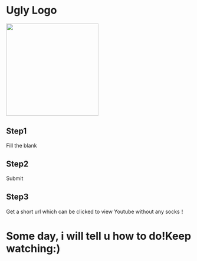 # Ugly Logo


<img src="https://cdn.jsdelivr.net/gh/Closty/youtube@master/Image/Share%20Youtube.png" height="250" width="250" >

## Step1

Fill the blank

## Step2

Submit

## Step3

Get a short url which can be clicked to view Youtube without any socks！

# Some day, i will tell u how to do!Keep watching:)
